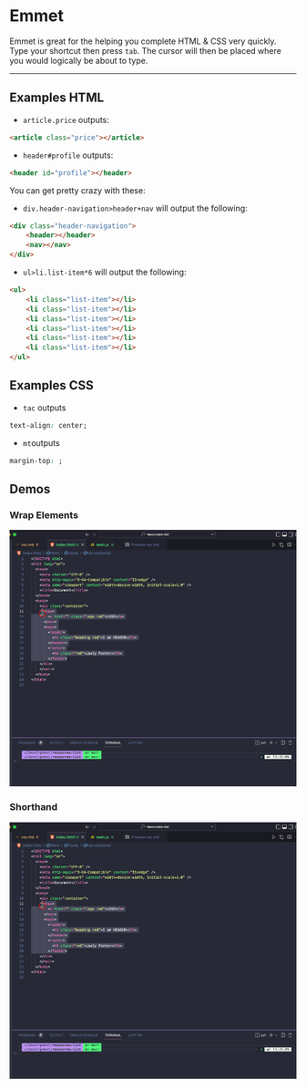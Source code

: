 # Emmet

Emmet is great for the helping you complete HTML & CSS very quickly. Type your shortcut then press `tab`. The cursor will then be placed where you would logically be about to type.

---

## Examples HTML

- `article.price` outputs:

```html
<article class="price"></article>
```

- `header#profile` outputs:

```html
<header id="profile"></header>
```

You can get pretty crazy with these:

- `div.header-navigation>header+nav` will output the following:

```html
<div class="header-navigation">
	<header></header>
	<nav></nav>
</div>
```

- `ul>li.list-item*6` will output the following:

```html
<ul>
	<li class="list-item"></li>
	<li class="list-item"></li>
	<li class="list-item"></li>
	<li class="list-item"></li>
	<li class="list-item"></li>
	<li class="list-item"></li>
</ul>
```

## Examples CSS

- `tac` outputs

```css
text-align: center;
```

- `mt`outputs

```css
margin-top: ;
```

## Demos

### Wrap Elements

![GIF showing command](https://github.com/adampaulsackfield/resources-list/blob/main/images//wrapemmet.gif)

### Shorthand

![GIF showing command](https://github.com/adampaulsackfield/resources-list/blob/main/images//wrapemmet.gif)
